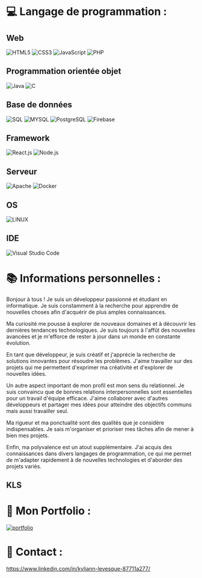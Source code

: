 # 💻 Langage de programmation :

## Web
![HTML5](https://img.shields.io/badge/html5-%23E34F26.svg?style=for-the-badge&logo=html5&logoColor=white)
![CSS3](https://img.shields.io/badge/css3-%231572B6.svg?style=for-the-badge&logo=css3&logoColor=white)
![JavaScript](https://img.shields.io/badge/javascript-%23323330.svg?style=for-the-badge&logo=javascript&logoColor=%23F7DF1E)
![PHP](https://img.shields.io/badge/php-%23777BB4.svg?style=for-the-badge&logo=php&logoColor=white)

## Programmation orientée objet
![Java](https://img.shields.io/badge/java-%23ED8B00.svg?style=for-the-badge&logo=java&logoColor=white)
![C](https://img.shields.io/badge/c-%2300599C.svg?style=for-the-badge&logo=c&logoColor=white) 

## Base de données
![SQL](https://img.shields.io/badge/sql-%2300f.svg?style=for-the-badge&logo=sql&logoColor=white)
![MYSQL](https://img.shields.io/badge/mysql-%2300f.svg?style=for-the-badge&logo=mysql&logoColor=white)
![PostgreSQL](https://img.shields.io/badge/postgresql-%2300f.svg?style=for-the-badge&logo=postgresql&logoColor=white)
![Firebase](https://img.shields.io/badge/firebase-%23039BE5.svg?style=for-the-badge&logo=firebase)

## Framework
![React.js](https://img.shields.io/badge/react-%2320232a.svg?style=for-the-badge&logo=react&logoColor=%2361DAFB)
![Node.js](https://img.shields.io/badge/node.js-%2343853D.svg?style=for-the-badge&logo=node.js&logoColor=white)

## Serveur
![Apache](https://img.shields.io/badge/apache-%23D42029.svg?style=for-the-badge&logo=apache&logoColor=white)
![Docker](https://img.shields.io/badge/docker-%230db7ed.svg?style=for-the-badge&logo=docker&logoColor=white)

## OS
![LINUX](https://img.shields.io/badge/Linux-FCC624?style=for-the-badge&logo=linux&logoColor=black)

## IDE
![Visual Studio Code](https://img.shields.io/badge/-Visual%20Studio%20Code-007ACC?style=for-the-badge&logo=visual-studio-code&logoColor=white)

 # 📚 Informations personnelles :

Bonjour à tous ! Je suis un développeur passionné et étudiant en informatique. Je suis constamment à la recherche pour apprendre de nouvelles choses afin d'acquérir de plus amples connaissances.

Ma curiosité me pousse à explorer de nouveaux domaines et à découvrir les dernières tendances technologiques. Je suis toujours à l'affût des nouvelles avancées et je m'efforce de rester à jour dans un monde en constante évolution.

En tant que développeur, je suis créatif et j'apprécie la recherche de solutions innovantes pour résoudre les problèmes. J'aime travailler sur des projets qui me permettent d'exprimer ma créativité et d'explorer de nouvelles idées.

Un autre aspect important de mon profil est mon sens du relationnel. Je suis convaincu que de bonnes relations interpersonnelles sont essentielles pour un travail d'équipe efficace. J'aime collaborer avec d'autres développeurs et partager mes idées pour atteindre des objectifs communs mais aussi travailler seul.

Ma rigueur et ma ponctualité sont des qualités que je considère indispensables. Je sais m'organiser et prioriser mes tâches afin de mener à bien mes projets.

Enfin, ma polyvalence est un atout supplémentaire. J'ai acquis des connaissances dans divers langages de programmation, ce qui me permet de m'adapter rapidement à de nouvelles technologies et d'aborder des projets variés.

## KLS

# 📁 Mon Portfolio :

[![portfolio](https://img.shields.io/badge/my_portfolio-000?style=for-the-badge&logo=ko-fi&logoColor=white)](https://github.com/IKLSI/Portfolio_KLS)

# 📧 Contact :

https://www.linkedin.com/in/kyliann-levesque-87711a277/


